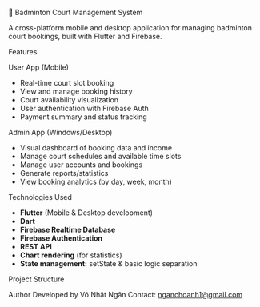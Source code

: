 🏸 Badminton Court Management System

A cross-platform mobile and desktop application for managing badminton court bookings, built with Flutter and Firebase.

 Features

 User App (Mobile)
- Real-time court slot booking
- View and manage booking history
- Court availability visualization
- User authentication with Firebase Auth
- Payment summary and status tracking

Admin App (Windows/Desktop)
- Visual dashboard of booking data and income
- Manage court schedules and available time slots
- Manage user accounts and bookings
- Generate reports/statistics
- View booking analytics (by day, week, month)

Technologies Used

- **Flutter** (Mobile & Desktop development)
- **Dart**
- **Firebase Realtime Database**
- **Firebase Authentication**
- **REST API**
- **Chart rendering** (for statistics)
- **State management:** setState & basic logic separation

 Project Structure

Author
Developed by Võ Nhật Ngân Contact: nganchoanh1@gmail.com
